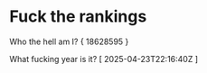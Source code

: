 # Fuck the rankings

Who the hell am I?
{ 18628595 }

What fucking year is it?
[ 2025-04-23T22:16:40Z ]
